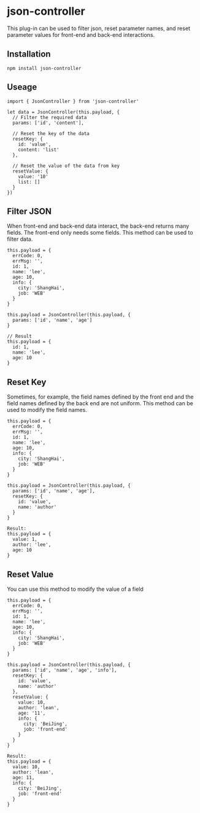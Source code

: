 # json-controller

This plug-in can be used to filter json, reset parameter names, and reset parameter values for front-end and back-end interactions.

## Installation
```
npm install json-controller
```

## Useage
```
import { JsonController } from 'json-controller'

let data = JsonController(this.payload, {
  // Filter the required data
  params: ['id', 'content'],

  // Reset the key of the data
  resetKey: {
    id: 'value',
    content: 'list'
  },

  // Reset the value of the data from key
  resetValue: {
    value: '10'
    list: []
  }
})
```

## Filter JSON
When front-end and back-end data interact, the back-end returns many fields. The front-end only needs some fields. This method can be used to filter data.

```
this.payload = {
  errCode: 0,
  errMsg: '',
  id: 1,
  name: 'lee',
  age: 10,
  info: {
    city: 'ShangHai',
    job: 'WEB'
  }
}

this.payload = JsonController(this.payload, {
  params: ['id', 'name', 'age']
}

// Result
this.payload = {
  id: 1,
  name: 'lee',
  age: 10
}
```

## Reset Key
Sometimes, for example, the field names defined by the front end and the field names defined by the back end are not uniform. This method can be used to modify the field names.

```
this.payload = {
  errCode: 0,
  errMsg: '',
  id: 1,
  name: 'lee',
  age: 10,
  info: {
    city: 'ShangHai',
    job: 'WEB'
  }
}

this.payload = JsonController(this.payload, {
  params: ['id', 'name', 'age'],
  resetKey: {
    id: 'value',
    name: 'author'
  }
}

Result:
this.payload = {
  value: 1,
  author: 'lee',
  age: 10
}
```

## Reset Value

You can use this method to modify the value of a field

```
this.payload = {
  errCode: 0,
  errMsg: '',
  id: 1,
  name: 'lee',
  age: 10,
  info: {
    city: 'ShangHai',
    job: 'WEB'
  }
}

this.payload = JsonController(this.payload, {
  params: ['id', 'name', 'age', 'info'],
  resetKey: {
    id: 'value',
    name: 'author'
  },
  resetValue: {
    value: 10,
    author: 'lean',
    age: '11',
    info: {
      city: 'BeiJing',
      job: 'front-end'
    }
  }
}

Result:
this.payload = {
  value: 10,
  author: 'lean',
  age: 11,
  info: {
    city: 'BeiJing',
    job: 'front-end'
  }
}
```
